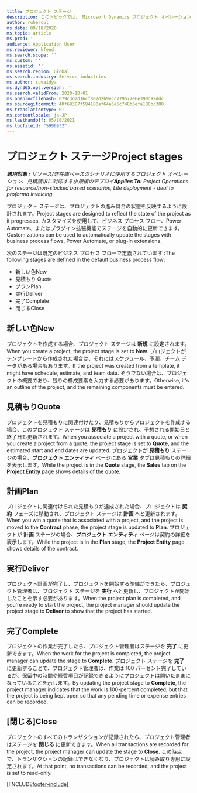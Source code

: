 ```yaml
---
title: プロジェクト ステージ
description: このトピックでは、 Microsoft Dynamics プロジェクト オペレーションで利用可能なプロジェクトのステージについて説明します。
author: ruhercul
ms.date: 09/18/2020
ms.topic: article
ms.prod: ''
audience: Application User
ms.reviewer: kfend
ms.search.scope: ''
ms.custom: ''
ms.assetid: ''
ms.search.region: Global
ms.search.industry: Service industries
ms.author: suvaidya
ms.dyn365.ops.version: ''
ms.search.validFrom: 2020-10-01
ms.openlocfilehash: 079c3d2d16cf802d2b9ecc779577e6e390d92ddc
ms.sourcegitcommit: 40f68387f594180af64a5e5c748b6efa188bd300
ms.translationtype: HT
ms.contentlocale: ja-JP
ms.lasthandoff: 05/10/2021
ms.locfileid: "5996932"
---
```

# <a name="project-stages"></a><span data-ttu-id="94edd-103">プロジェクト ステージ</span><span class="sxs-lookup"><span data-stu-id="94edd-103">Project stages</span></span>

<span data-ttu-id="94edd-104">_**適用対象 :** リソース/非在庫ベースのシナリオに使用するプロジェクト オペレーション、見積請求に対応する小規模のデプロイ_</span><span class="sxs-lookup"><span data-stu-id="94edd-104">_**Applies To:** Project Operations for resource/non-stocked based scenarios, Lite deployment - deal to proforma invoicing_</span></span>

<span data-ttu-id="94edd-105">プロジェクト ステージは、プロジェクトの進み具合の状態を反映するように設計されます。</span><span class="sxs-lookup"><span data-stu-id="94edd-105">Project stages are designed to reflect the state of the project as it progresses.</span></span> <span data-ttu-id="94edd-106">カスタマイズを使用して、ビジネス プロセス フロー、Power Automate、またはプラグイン拡張機能でステージを自動的に更新できます。</span><span class="sxs-lookup"><span data-stu-id="94edd-106">Customizations can be used to automatically update the stages with business process flows, Power Automate, or plug-in extensions.</span></span>

<span data-ttu-id="94edd-107">次のステージは既定のビジネス プロセス フローで定義されています :</span><span class="sxs-lookup"><span data-stu-id="94edd-107">The following stages are defined in the default business process flow:</span></span>

- <span data-ttu-id="94edd-108">新しい色</span><span class="sxs-lookup"><span data-stu-id="94edd-108">New</span></span>
- <span data-ttu-id="94edd-109">見積もり </span><span class="sxs-lookup"><span data-stu-id="94edd-109">Quote</span></span>
- <span data-ttu-id="94edd-110">プラン</span><span class="sxs-lookup"><span data-stu-id="94edd-110">Plan</span></span>
- <span data-ttu-id="94edd-111">実行</span><span class="sxs-lookup"><span data-stu-id="94edd-111">Deliver</span></span>
- <span data-ttu-id="94edd-112">完了</span><span class="sxs-lookup"><span data-stu-id="94edd-112">Complete</span></span>
- <span data-ttu-id="94edd-113">閉じる​​</span><span class="sxs-lookup"><span data-stu-id="94edd-113">Close</span></span> 

## <a name="new"></a><span data-ttu-id="94edd-114">新しい色</span><span class="sxs-lookup"><span data-stu-id="94edd-114">New</span></span>

<span data-ttu-id="94edd-115">プロジェクトを作成する場合、プロジェクト ステージは **新規** に設定されます。</span><span class="sxs-lookup"><span data-stu-id="94edd-115">When you create a project, the project stage is set to **New**.</span></span> <span data-ttu-id="94edd-116">プロジェクトがテンプレートから作成された場合は、それにはスケジュール、予測、チーム データがある場合もあります。</span><span class="sxs-lookup"><span data-stu-id="94edd-116">If the project was created from a template, it might have schedule, estimate, and team data.</span></span> <span data-ttu-id="94edd-117">そうでない場合は、プロジェクトの概要であり、残りの構成要素を入力する必要があります。</span><span class="sxs-lookup"><span data-stu-id="94edd-117">Otherwise, it's an outline of the project, and the remaining components must be entered.</span></span>

## <a name="quote"></a><span data-ttu-id="94edd-118">見積もり</span><span class="sxs-lookup"><span data-stu-id="94edd-118">Quote</span></span>

<span data-ttu-id="94edd-119">プロジェクトを見積もりに関連付けたり、見積もりからプロジェクトを作成する場合、このプロジェクト ステージは **見積もり** に設定され、予想される開始日と終了日も更新されます。</span><span class="sxs-lookup"><span data-stu-id="94edd-119">When you associate a project with a quote, or when you create a project from a quote, the project stage is set to **Quote**, and the estimated start and end dates are updated.</span></span> <span data-ttu-id="94edd-120">プロジェクトが **見積もり** ステージの場合、**プロジェクト エンティティ** ページにある **営業** タブは見積もりの詳細を表示します。</span><span class="sxs-lookup"><span data-stu-id="94edd-120">While the project is in the **Quote** stage, the **Sales** tab on the **Project Entity** page shows details of the quote.</span></span>

## <a name="plan"></a><span data-ttu-id="94edd-121">計画</span><span class="sxs-lookup"><span data-stu-id="94edd-121">Plan</span></span>

<span data-ttu-id="94edd-122">プロジェクトに関連付けられた見積もりが達成された場合、プロジェクトは **契約** フェーズに移動され、プロジェクト ステージは **計画** へと更新されます。</span><span class="sxs-lookup"><span data-stu-id="94edd-122">When you win a quote that is associated with a project, and the project is moved to the **Contract** phase, the project stage is updated to **Plan**.</span></span> <span data-ttu-id="94edd-123">プロジェクトが **計画** ステージの場合、**プロジェクト エンティティ** ページは契約の詳細を表示します。</span><span class="sxs-lookup"><span data-stu-id="94edd-123">While the project is in the **Plan** stage, the **Project Entity** page shows details of the contract.</span></span>

## <a name="deliver"></a><span data-ttu-id="94edd-124">実行</span><span class="sxs-lookup"><span data-stu-id="94edd-124">Deliver</span></span>

<span data-ttu-id="94edd-125">プロジェクト計画が完了し、プロジェクトを開始する準備ができたら、プロジェクト管理者は、プロジェクト ステージを **実行** へと更新し、プロジェクトが開始したことを示す必要があります。</span><span class="sxs-lookup"><span data-stu-id="94edd-125">When the project plan is completed, and you're ready to start the project, the project manager should update the project stage to **Deliver** to show that the project has started.</span></span>

## <a name="complete"></a><span data-ttu-id="94edd-126">完了</span><span class="sxs-lookup"><span data-stu-id="94edd-126">Complete</span></span> 

<span data-ttu-id="94edd-127">プロジェクトの作業が完了したら、プロジェクト管理者はステージを **完了** に更新できます。</span><span class="sxs-lookup"><span data-stu-id="94edd-127">When the work for the project is completed, the project manager can update the stage to **Complete**.</span></span> <span data-ttu-id="94edd-128">プロジェクト ステージを **完了** に更新することで、プロジェクト管理者は、作業は 100 パーセント完了しているが、保留中の時間や経費項目が記録できるようにプロジェクトは開いたままになっていることを示します。</span><span class="sxs-lookup"><span data-stu-id="94edd-128">By updating the project stage to **Complete**, the project manager indicates that the work is 100-percent completed, but that the project is being kept open so that any pending time or expense entries can be recorded.</span></span>

## <a name="close"></a><span data-ttu-id="94edd-129">[閉じる]</span><span class="sxs-lookup"><span data-stu-id="94edd-129">Close</span></span>

<span data-ttu-id="94edd-130">プロジェクトのすべてのトランザクションが記録されたら、プロジェクト管理者はステージを **閉じる** に更新できます。</span><span class="sxs-lookup"><span data-stu-id="94edd-130">When all transactions are recorded for the project, the project manager can update the stage to **Close**.</span></span> <span data-ttu-id="94edd-131">この時点で、トランザクションの記録はできなくなり、プロジェクトは読み取り専用に設定されます。</span><span class="sxs-lookup"><span data-stu-id="94edd-131">At that point, no transactions can be recorded, and the project is set to read-only.</span></span>



[!INCLUDE[footer-include](../includes/footer-banner.md)]